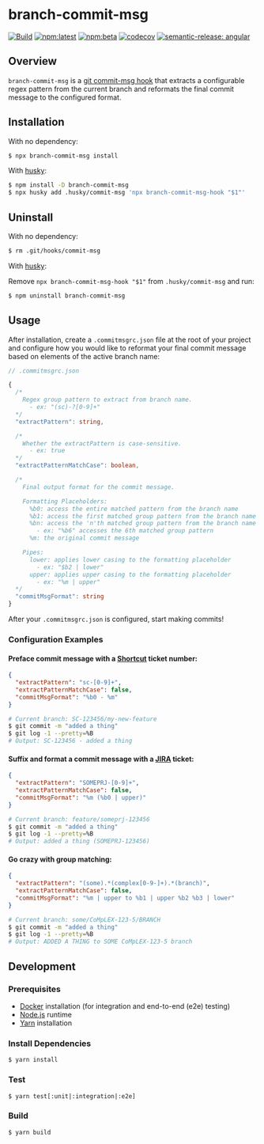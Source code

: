 # branch-commit-msg

[![Build](https://github.com/brajkowski/branch-commit-msg/actions/workflows/build.yml/badge.svg)](https://github.com/brajkowski/branch-commit-msg/actions/workflows/build.yml)
[![npm:latest](https://img.shields.io/npm/v/branch-commit-msg/latest?color=limegreen&logo=npm)](https://www.npmjs.com/package/branch-commit-msg)
[![npm:beta](https://img.shields.io/npm/v/branch-commit-msg/beta?logo=npm)](https://www.npmjs.com/package/branch-commit-msg)
[![codecov](https://codecov.io/gh/brajkowski/branch-commit-msg/branch/beta/graph/badge.svg?token=NWWKAPQ3C7)](https://codecov.io/gh/brajkowski/branch-commit-msg)
[![semantic-release: angular](https://img.shields.io/badge/semantic--release-angular-e10079?logo=semantic-release)](https://github.com/semantic-release/semantic-release)

## Overview

`branch-commit-msg` is a [git commit-msg hook](https://git-scm.com/docs/githooks#_commit_msg) that extracts a configurable regex pattern from the current branch and reformats the final commit message to the configured format.

## Installation

With no dependency:

```sh
$ npx branch-commit-msg install
```

With [husky](https://github.com/typicode/husky):

```sh
$ npm install -D branch-commit-msg
$ npx husky add .husky/commit-msg 'npx branch-commit-msg-hook "$1"'
```

## Uninstall

With no dependency:

```sh
$ rm .git/hooks/commit-msg
```

With [husky](https://github.com/typicode/husky):

Remove `npx branch-commit-msg-hook "$1"` from `.husky/commit-msg` and run:

```sh
$ npm uninstall branch-commit-msg
```

## Usage

After installation, create a `.commitmsgrc.json` file at the root of your project and configure how you would like to reformat your final commit message based on elements of the active branch name:

```ts
// .commitmsgrc.json

{
  /*
    Regex group pattern to extract from branch name.
      - ex: "(sc)-?[0-9]+"
  */
  "extractPattern": string,

  /*
    Whether the extractPattern is case-sensitive.
      - ex: true
  */
  "extractPatternMatchCase": boolean,

  /*
    Final output format for the commit message.

    Formatting Placeholders:
      %b0: access the entire matched pattern from the branch name
      %b1: access the first matched group pattern from the branch name
      %bn: access the 'n'th matched group pattern from the branch name
        - ex: "%b6" accesses the 6th matched group pattern
      %m: the original commit message

    Pipes:
      lower: applies lower casing to the formatting placeholder
        - ex: "$b2 | lower"
      upper: applies upper casing to the formatting placeholder
        - ex: "%m | upper"
  */
  "commitMsgFormat": string
}
```

After your `.commitmsgrc.json` is configured, start making commits!

### Configuration Examples

#### Preface commit message with a [Shortcut](https://shortcut.com/) ticket number:

```json
{
  "extractPattern": "sc-[0-9]+",
  "extractPatternMatchCase": false,
  "commitMsgFormat": "%b0 - %m"
}
```

```sh
# Current branch: SC-123456/my-new-feature
$ git commit -m "added a thing"
$ git log -1 --pretty=%B
# Output: SC-123456 - added a thing
```

#### Suffix and format a commit message with a [JIRA](https://www.atlassian.com/software/jira) ticket:

```json
{
  "extractPattern": "SOMEPRJ-[0-9]+",
  "extractPatternMatchCase": false,
  "commitMsgFormat": "%m (%b0 | upper)"
}
```

```sh
# Current branch: feature/someprj-123456
$ git commit -m "added a thing"
$ git log -1 --pretty=%B
# Output: added a thing (SOMEPRJ-123456)
```

#### Go crazy with group matching:

```json
{
  "extractPattern": "(some).*(complex[0-9-]+).*(branch)",
  "extractPatternMatchCase": false,
  "commitMsgFormat": "%m | upper to %b1 | upper %b2 %b3 | lower"
}
```

```sh
# Current branch: some/CoMpLEX-123-5/BRANCH
$ git commit -m "added a thing"
$ git log -1 --pretty=%B
# Output: ADDED A THING to SOME CoMpLEX-123-5 branch
```

## Development

### Prerequisites

- [Docker](https://www.docker.com/) installation (for integration and end-to-end (e2e) testing)
- [Node.js](https://nodejs.org/en/) runtime
- [Yarn](https://yarnpkg.com/) installation

### Install Dependencies

```
$ yarn install
```

### Test

```
$ yarn test[:unit|:integration|:e2e]
```

### Build

```
$ yarn build
```
